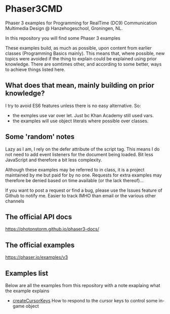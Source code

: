 # Phaser3CMD
Phaser 3 examples for Programming for RealTime (DC9) Communication Multimedia Design @ Hanzehogeschool, Groningen, NL.

In this repository you will find some Phaser 3 examples

These examples build, as much as possible, upon content from earlier classes (Programming Basics mainly). This means that, where possible, new topics were avoided if the thing to explain could be explained using prior knowledge. There are somtimes other, and according to some better, ways to achieve things listed here.

## What does that mean, mainly building on prior knowledge?
I try to avoid ES6 features unless there is no easy alternative. So:
* the exmples use var over let. Just bc Khan Academy still used vars.
* the examples will use object literals where possible over classes.

## Some 'random' notes
Lazy as I am, I rely on the defer attribute of the script tag. This means I do not need to add event listeners for the document being loaded. Bit less JavaScript and therefore a bit less complexity.

Although these examples may be referred to in class, it is a project maintained by me but paid for by no one. Requests for extra examples may therefore be denied based on time available (or the lack thereof)...

If you want to post a request or find a bug, please use the Issues feature of Github to notify me. Easier to track IMHO than email or the various other channels

## The official API docs
https://photonstorm.github.io/phaser3-docs/

## The official examples
https://phaser.io/examples/v3

## Examples list
Below are all the examples from this repository with a note exaplaing what the example explains
* [createCursorKeys](https://github.com/manno-xx/Phaser3CMD/tree/master/CursorKeys) How to respond to the cursor keys to control some in-game object